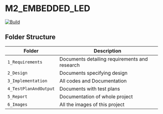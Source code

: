 # M2_EMBEDDED_LED
[![Build](https://github.com/AkhilaVulluri/M2_EMBEDDED_LED/actions/workflows/compile.yml/badge.svg)](https://github.com/AkhilaVulluri/M2_EMBEDDED_LED/actions/workflows/compile.yml)
## Folder Structure
| Folder | Description |
|---|---|
| `1_Requirements` | Documents detailing requirements and research |
| `2_Design` | Documents specifying design |
| `3_Implementation` | All codes and Documentation |
| `4_TestPlanAndOutput` | Documents with test plans |
| `5_Report` | Documentation of whole project |
| `6_Images` | All the images of this project |
